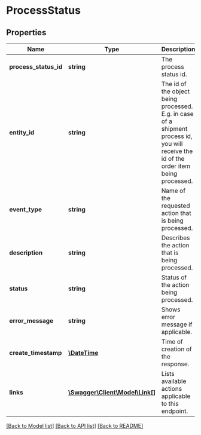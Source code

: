 # ProcessStatus

## Properties
Name | Type | Description | Notes
------------ | ------------- | ------------- | -------------
**process_status_id** | **string** | The process status id. | [optional] 
**entity_id** | **string** | The id of the object being processed. E.g. in case of a shipment process id, you will receive the id of the order item being processed. | [optional] 
**event_type** | **string** | Name of the requested action that is being processed. | 
**description** | **string** | Describes the action that is being processed. | 
**status** | **string** | Status of the action being processed. | 
**error_message** | **string** | Shows error message if applicable. | [optional] 
**create_timestamp** | [**\DateTime**](\DateTime.md) | Time of creation of the response. | 
**links** | [**\Swagger\Client\Model\Link[]**](Link.md) | Lists available actions applicable to this endpoint. | 

[[Back to Model list]](../README.md#documentation-for-models) [[Back to API list]](../README.md#documentation-for-api-endpoints) [[Back to README]](../README.md)


